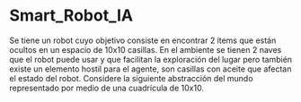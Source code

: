 # Smart_Robot_IA
Se tiene un robot cuyo objetivo consiste en encontrar 2 ítems que están ocultos en un espacio de 10x10 casillas. En el ambiente se tienen 2 naves que el robot puede usar y que facilitan la exploración del lugar pero también existe un elemento hostil para el agente, son casillas con aceite que afectan el estado del robot. Considere la siguiente abstracción del mundo representado por medio de una cuadrícula de 10x10.
